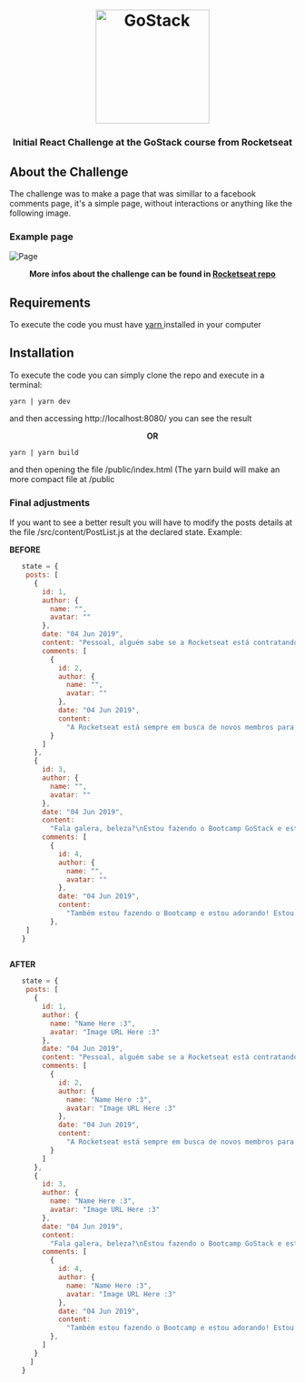 <h1 align="center">
    <img alt="GoStack" src="https://rocketseat-cdn.s3-sa-east-1.amazonaws.com/bootcamp-header.png" width="200px" />
</h1>
<h3 align="center"> Initial React Challenge at the GoStack course from Rocketseat </h3>

## About the Challenge

The challenge was to make a page that was simillar to a facebook comments page, it's a simple page, without interactions or anything like the following image.

### Example page

![Page](https://user-images.githubusercontent.com/42276047/69909825-a845c180-13df-11ea-8222-e1513b5f4678.png)


**<p align="center"> More infos about the challenge can be found in <a href="https://github.com/Rocketseat/bootcamp-gostack-desafio-04/edit/master/README.md">Rocketseat repo</a> </p>**

## Requirements

<p> To execute the code you must have <a href="https://yarnpkg.com/"> yarn </a> installed in your computer </p>

## Installation

To execute the code you can simply clone the repo and execute in a terminal:
 
 ```terminal
 yarn | yarn dev
 ```
 and then accessing http://localhost:8080/ you can see the result
 **<p align="center">OR</p>**
 
 ```terminal
 yarn | yarn build
 ```
and then opening the file /public/index.html (The yarn build will make an more compact file at /public

### Final adjustments

If you want to see a better result you will have to modify the posts details at the file /src/content/PostList.js at the declared state. Example:

**BEFORE**

```js
   state = {
    posts: [
      {
        id: 1,
        author: {
          name: "",
          avatar: ""
        },
        date: "04 Jun 2019",
        content: "Pessoal, alguém sabe se a Rocketseat está contratando?",
        comments: [
          {
            id: 2,
            author: {
              name: "",
              avatar: ""
            },
            date: "04 Jun 2019",
            content:
              "A Rocketseat está sempre em busca de novos membros para o time, e geralmente ficamos de olho em quem se destaca no Bootcamp, inclusive 80% do nosso time de devs é composto por alunos do Bootcamp. Além disso, se você tem vontade de ensinar gravando vídeos e criando posts, pode me chamar no Discord! (Sério, me chamem mesmo, esse comentário é real)"
          }
        ]
      },
      {
        id: 3,
        author: {
          name: "",
          avatar: ""
        },
        date: "04 Jun 2019",
        content:
          "Fala galera, beleza?\nEstou fazendo o Bootcamp GoStack e está sendo muito massa! Alguém mais aí fazendo? Comenta aí na publicação para trocarmos uma idéia",
        comments: [
          {
            id: 4,
            author: {
              name: "",
              avatar: ""
            },
            date: "04 Jun 2019",
            content:
              "Também estou fazendo o Bootcamp e estou adorando! Estou no terceiro módulo sobre Node e já tenho minha API dos desafios construída!"
          },
    ]
   }
 
```

**AFTER**
```js
   state = {
    posts: [
      {
        id: 1,
        author: {
          name: "Name Here :3",
          avatar: "Image URL Here :3"
        },
        date: "04 Jun 2019",
        content: "Pessoal, alguém sabe se a Rocketseat está contratando?",
        comments: [
          {
            id: 2,
            author: {
              name: "Name Here :3",
              avatar: "Image URL Here :3"
            },
            date: "04 Jun 2019",
            content:
              "A Rocketseat está sempre em busca de novos membros para o time, e geralmente ficamos de olho em quem se destaca no Bootcamp, inclusive 80% do nosso time de devs é composto por alunos do Bootcamp. Além disso, se você tem vontade de ensinar gravando vídeos e criando posts, pode me chamar no Discord! (Sério, me chamem mesmo, esse comentário é real)"
          }
        ]
      },
      {
        id: 3,
        author: {
          name: "Name Here :3",
          avatar: "Image URL Here :3"
        },
        date: "04 Jun 2019",
        content:
          "Fala galera, beleza?\nEstou fazendo o Bootcamp GoStack e está sendo muito massa! Alguém mais aí fazendo? Comenta aí na publicação para trocarmos uma idéia",
        comments: [
          {
            id: 4,
            author: {
              name: "Name Here :3",
              avatar: "Image URL Here :3"
            },
            date: "04 Jun 2019",
            content:
              "Também estou fazendo o Bootcamp e estou adorando! Estou no terceiro módulo sobre Node e já tenho minha API dos desafios construída!"
          },
        ]
      }
     ]
   }
```
